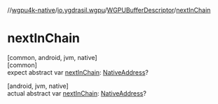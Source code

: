 //[wgpu4k-native](../../../index.md)/[io.ygdrasil.wgpu](../index.md)/[WGPUBufferDescriptor](index.md)/[nextInChain](next-in-chain.md)

# nextInChain

[common, android, jvm, native]\
[common]\
expect abstract var [nextInChain](next-in-chain.md): [NativeAddress](../../ffi/-native-address/index.md)?

[android, jvm, native]\
actual abstract var [nextInChain](next-in-chain.md): [NativeAddress](../../ffi/-native-address/index.md)?
